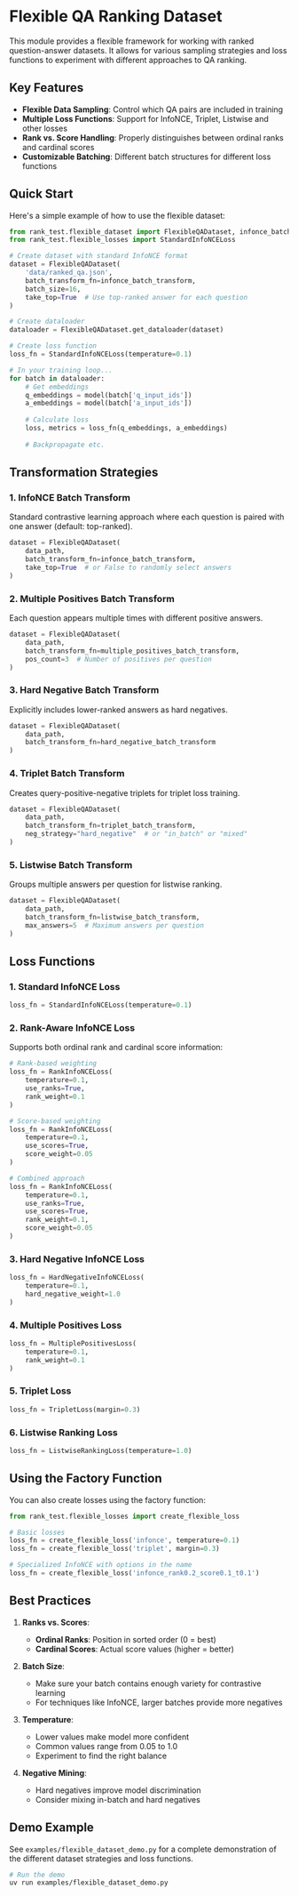 # Flexible QA Ranking Dataset

This module provides a flexible framework for working with ranked question-answer datasets. It allows for various sampling strategies and loss functions to experiment with different approaches to QA ranking.

## Key Features

- **Flexible Data Sampling**: Control which QA pairs are included in training
- **Multiple Loss Functions**: Support for InfoNCE, Triplet, Listwise and other losses
- **Rank vs. Score Handling**: Properly distinguishes between ordinal ranks and cardinal scores
- **Customizable Batching**: Different batch structures for different loss functions

## Quick Start

Here's a simple example of how to use the flexible dataset:

```python
from rank_test.flexible_dataset import FlexibleQADataset, infonce_batch_transform
from rank_test.flexible_losses import StandardInfoNCELoss

# Create dataset with standard InfoNCE format
dataset = FlexibleQADataset(
    'data/ranked_qa.json',
    batch_transform_fn=infonce_batch_transform,
    batch_size=16,
    take_top=True  # Use top-ranked answer for each question
)

# Create dataloader
dataloader = FlexibleQADataset.get_dataloader(dataset)

# Create loss function
loss_fn = StandardInfoNCELoss(temperature=0.1)

# In your training loop...
for batch in dataloader:
    # Get embeddings
    q_embeddings = model(batch['q_input_ids'])
    a_embeddings = model(batch['a_input_ids'])
    
    # Calculate loss
    loss, metrics = loss_fn(q_embeddings, a_embeddings)
    
    # Backpropagate etc.
```

## Transformation Strategies

### 1. InfoNCE Batch Transform

Standard contrastive learning approach where each question is paired with one answer (default: top-ranked).

```python
dataset = FlexibleQADataset(
    data_path,
    batch_transform_fn=infonce_batch_transform,
    take_top=True  # or False to randomly select answers
)
```

### 2. Multiple Positives Batch Transform

Each question appears multiple times with different positive answers.

```python
dataset = FlexibleQADataset(
    data_path,
    batch_transform_fn=multiple_positives_batch_transform,
    pos_count=3  # Number of positives per question
)
```

### 3. Hard Negative Batch Transform

Explicitly includes lower-ranked answers as hard negatives.

```python
dataset = FlexibleQADataset(
    data_path,
    batch_transform_fn=hard_negative_batch_transform
)
```

### 4. Triplet Batch Transform

Creates query-positive-negative triplets for triplet loss training.

```python
dataset = FlexibleQADataset(
    data_path,
    batch_transform_fn=triplet_batch_transform,
    neg_strategy="hard_negative"  # or "in_batch" or "mixed"
)
```

### 5. Listwise Batch Transform

Groups multiple answers per question for listwise ranking.

```python
dataset = FlexibleQADataset(
    data_path,
    batch_transform_fn=listwise_batch_transform,
    max_answers=5  # Maximum answers per question
)
```

## Loss Functions

### 1. Standard InfoNCE Loss

```python
loss_fn = StandardInfoNCELoss(temperature=0.1)
```

### 2. Rank-Aware InfoNCE Loss

Supports both ordinal rank and cardinal score information:

```python
# Rank-based weighting
loss_fn = RankInfoNCELoss(
    temperature=0.1, 
    use_ranks=True, 
    rank_weight=0.1
)

# Score-based weighting
loss_fn = RankInfoNCELoss(
    temperature=0.1, 
    use_scores=True, 
    score_weight=0.05
)

# Combined approach
loss_fn = RankInfoNCELoss(
    temperature=0.1, 
    use_ranks=True, 
    use_scores=True,
    rank_weight=0.1,
    score_weight=0.05
)
```

### 3. Hard Negative InfoNCE Loss

```python
loss_fn = HardNegativeInfoNCELoss(
    temperature=0.1, 
    hard_negative_weight=1.0
)
```

### 4. Multiple Positives Loss

```python
loss_fn = MultiplePositivesLoss(
    temperature=0.1, 
    rank_weight=0.1
)
```

### 5. Triplet Loss

```python
loss_fn = TripletLoss(margin=0.3)
```

### 6. Listwise Ranking Loss

```python
loss_fn = ListwiseRankingLoss(temperature=1.0)
```

## Using the Factory Function

You can also create losses using the factory function:

```python
from rank_test.flexible_losses import create_flexible_loss

# Basic losses
loss_fn = create_flexible_loss('infonce', temperature=0.1)
loss_fn = create_flexible_loss('triplet', margin=0.3)

# Specialized InfoNCE with options in the name
loss_fn = create_flexible_loss('infonce_rank0.2_score0.1_t0.1')
```

## Best Practices

1. **Ranks vs. Scores**:
   - **Ordinal Ranks**: Position in sorted order (0 = best)
   - **Cardinal Scores**: Actual score values (higher = better)

2. **Batch Size**: 
   - Make sure your batch contains enough variety for contrastive learning
   - For techniques like InfoNCE, larger batches provide more negatives

3. **Temperature**:
   - Lower values make model more confident
   - Common values range from 0.05 to 1.0
   - Experiment to find the right balance

4. **Negative Mining**:
   - Hard negatives improve model discrimination
   - Consider mixing in-batch and hard negatives

## Demo Example

See `examples/flexible_dataset_demo.py` for a complete demonstration of the different dataset strategies and loss functions.

```bash
# Run the demo
uv run examples/flexible_dataset_demo.py
```